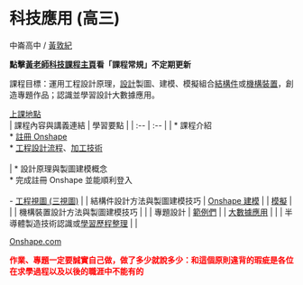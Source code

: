 # 科技應用 (高三) 

中崙高中 / [黃敦紀](https://hackmd.io/@nandemoi/SyqndIE7t)  

**點擊[黃老師科技課程主頁](https://nandemoi.github.io/zl111/index.html)看「課程常規」不定期更新**

課程目標：運用工程設計原理，[設計](https://cad.onshape.com/documents/29f77d1e61ff89edff076753/w/cc07af9851e10e5ea7058369/e/1ab1c3e089a868ce1feca1e6?renderMode=0&uiState=630147d0a366dc0353a959e4)製圖、建模、模擬組合[結構件](https://www.facebook.com/hashtag/有條件限制的創意發想才是現實)或[機構裝置](https://drive.google.com/drive/folders/1rOrtEVfyb2V3n8udODtMaCCumZfQbsKy?usp=sharing)，創造專題作品；認識並學習設計大數據應用。

[上課地點](https://nandemoi.github.io/zl111/schedule.pdf)  
| 課程內容與講義連結 | 學習要點 |
| :-- | :-- |
| \* 課程介紹  <br>\* [註冊 Onshape](https://nandemoi.github.io/zl111/Onshape_Reg.pdf)  <br>\* [工程設計流程](https://nandemoi.github.io/zl111/flow.pdf)、[加工技術](https://nandemoi.github.io/zl111/processing.pdf)<br><br> | \* 設計原理與製圖建模概念  <br>\* 完成註冊 Onshape 並能順利登入  <br>  <br>\- [工程視圖 (三視圖)](https://nandemoi.github.io/zl111/EngrDrawing.pdf) |
| 結構件設計方法與製圖建模技巧 | [Onshape 建模](https://hackmd.io/@nandemoi/ByjSvP0Es) |
| [模擬](https://nandemoi.github.io/zl111/Simulations.pdf) |     |
| 機構裝置設計方法與製圖建模技巧 |     |
| 專題設計 | [範例們](https://app.box.com/s/1j9cpurlypobduekp2rlqwtvm5ce8f8o) |
| [大數據應用](https://nandemoi.github.io/zl111/Python_BigData.pdf) |     |
| 半導體製造技術認識或[學習歷程整理](https://nandemoi.github.io/zl111/cv_prep.pdf) |     |

[Onshape.com](https://www.onshape.com/en/)  

<b><span style="color:red">
作業、專題一定要誠實自己做，做了多少就說多少：和這個原則違背的瑕疵是各位在求學過程以及以後的職涯中不能有的
</span></b>